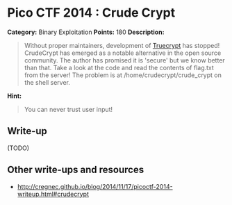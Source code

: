 # Pico CTF 2014 : Crude Crypt

**Category:** Binary Exploitation
**Points:** 180
**Description:**

>Without proper maintainers, development of [Truecrypt](http://truecrypt.sourceforge.net/
) has stopped! CrudeCrypt has emerged as a notable alternative in the open source community. The author has promised it is 'secure' but we know better than that. Take a look at the code and read the contents of flag.txt from the server! The problem is at /home/crudecrypt/crude_crypt on the shell server.

**Hint:**
>You can never trust user input!

## Write-up

(TODO)

## Other write-ups and resources

* <http://cregnec.github.io/blog/2014/11/17/picoctf-2014-writeup.html#crudecrypt>
